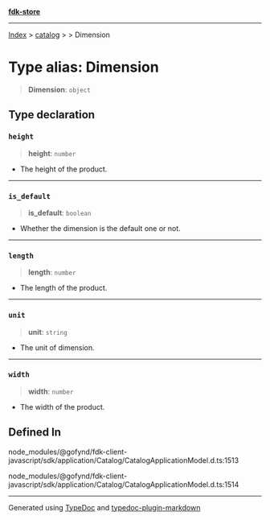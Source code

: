 [**fdk-store**](../../../README.md)
***

[Index](../../../API.md) > [catalog](../../README.md) > [<internal>](../README.md) > Dimension

# Type alias: Dimension

> **Dimension**: `object`

## Type declaration

### `height`

> **height**: `number`

- The height of the product.

***

### `is_default`

> **is\_default**: `boolean`

- Whether the dimension is the default one or not.

***

### `length`

> **length**: `number`

- The length of the product.

***

### `unit`

> **unit**: `string`

- The unit of dimension.

***

### `width`

> **width**: `number`

- The width of the product.

## Defined In

node\_modules/@gofynd/fdk-client-javascript/sdk/application/Catalog/CatalogApplicationModel.d.ts:1513

node\_modules/@gofynd/fdk-client-javascript/sdk/application/Catalog/CatalogApplicationModel.d.ts:1514

***
Generated using [TypeDoc](https://typedoc.org/) and [typedoc-plugin-markdown](https://www.npmjs.com/package/typedoc-plugin-markdown)
